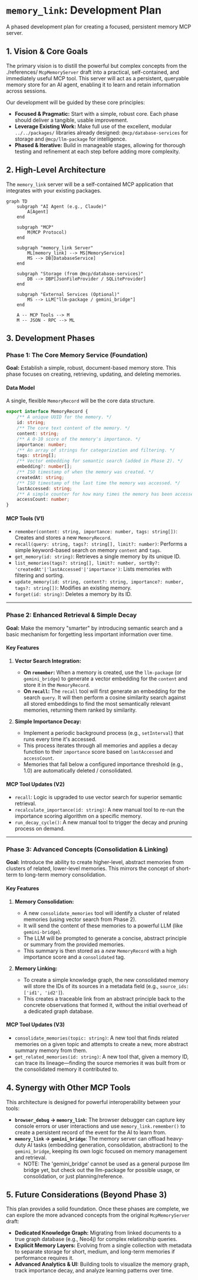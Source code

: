 # `memory_link`: Development Plan

A phased development plan for creating a focused, persistent memory MCP server.

## 1. Vision & Core Goals

The primary vision is to distill the powerful but complex concepts from the ./references/ `McpMemoryServer` draft into a practical,
self-contained, and immediately useful MCP tool. This server will act as a persistent, queryable memory store for an AI
agent, enabling it to learn and retain information across sessions.

Our development will be guided by these core principles:

* **Focused & Pragmatic:** Start with a simple, robust core. Each phase should deliver a tangible, usable improvement.
* **Leverage Existing Work:** Make full use of the excellent, modular `../../packages/` libraries already designed:
  `@mcp/database-services` for storage and `@mcp/llm-package` for intelligence.
* **Phased & Iterative:** Build in manageable stages, allowing for thorough testing and refinement at each step before adding
  more complexity.

## 2. High-Level Architecture

The `memory_link` server will be a self-contained MCP application that integrates with your existing packages.

```mermaid
graph TD
    subgraph "AI Agent (e.g., Claude)"
        A[Agent]
    end

    subgraph "MCP"
        M(MCP Protocol)
    end

    subgraph "memory_link Server"
        ML[memory_link] --> MS[MemoryService]
        MS --> DB[DatabaseService]
    end

    subgraph "Storage (from @mcp/database-services)"
        DB --> DBP[JsonFileProvider / SQLiteProvider]
    end

    subgraph "External Services (Optional)"
        MS --> LLM["llm-package / gemini_bridge"]
    end

    A -- MCP Tools --> M
    M -- JSON - RPC --> ML
```

## 3. Development Phases

### Phase 1: The Core Memory Service (Foundation)

**Goal:** Establish a simple, robust, document-based memory store. This phase focuses on creating, retrieving, updating,
and deleting memories.

#### Data Model

A single, flexible `MemoryRecord` will be the core data structure.

```typescript
export interface MemoryRecord {
    /** A unique UUID for the memory. */
    id: string;
    /** The core text content of the memory. */
    content: string;
    /** A 0-10 score of the memory's importance. */
    importance: number;
    /** An array of strings for categorization and filtering. */
    tags: string[];
    /** Vector embedding for semantic search (added in Phase 2). */
    embedding?: number[];
    /** ISO timestamp of when the memory was created. */
    createdAt: string;
    /** ISO timestamp of the last time the memory was accessed. */
    lastAccessed: string;
    /** A simple counter for how many times the memory has been accessed. */
    accessCount: number;
}
```

#### MCP Tools (V1)

* `remember(content: string, importance: number, tags: string[])`: Creates and stores a new `MemoryRecord`.
* `recall(query: string, tags?: string[], limit?: number)`: Performs a simple keyword-based search on memory `content`
  and `tags`.
* `get_memory(id: string)`: Retrieves a single memory by its unique ID.
* `list_memories(tags?: string[], limit?: number, sortBy?: 'createdAt'|'lastAccessed'|'importance')`: Lists memories
  with filtering and sorting.
* `update_memory(id: string, content?: string, importance?: number, tags?: string[])`: Modifies an existing memory.
* `forget(id: string)`: Deletes a memory by its ID.

---

### Phase 2: Enhanced Retrieval & Simple Decay

**Goal:** Make the memory "smarter" by introducing semantic search and a basic mechanism for forgetting less important
information over time.

#### Key Features

1. **Vector Search Integration:**
    * **On `remember`:** When a memory is created, use the `llm-package` (or `gemini_bridge`) to generate a vector
      embedding for the `content` and store it in the `MemoryRecord`.
    * **On `recall`:** The `recall` tool will first generate an embedding for the search `query`. It will then perform a
      cosine similarity search against all stored embeddings to find the most semantically relevant memories, returning
      them ranked by similarity.

2. **Simple Importance Decay:**
    * Implement a periodic background process (e.g., `setInterval`) that runs every time it's accessed.
    * This process iterates through all memories and applies a decay function to their `importance` score based on
      `lastAccessed` and `accessCount`.
    * Memories that fall below a configured importance threshold (e.g., 1.0) are automatically deleted / consolidated.

#### MCP Tool Updates (V2)

* `recall`: Logic is upgraded to use vector search for superior semantic retrieval.
* `recalculate_importance(id: string)`: A new manual tool to re-run the importance scoring algorithm on a specific
  memory.
* `run_decay_cycle()`: A new manual tool to trigger the decay and pruning process on demand.

---

### Phase 3: Advanced Concepts (Consolidation & Linking)

**Goal:** Introduce the ability to create higher-level, abstract memories from clusters of related, lower-level
memories. This mirrors the concept of short-term to long-term memory consolidation.

#### Key Features

1. **Memory Consolidation:**
    * A new `consolidate_memories` tool will identify a cluster of related memories (using vector search from Phase 2).
    * It will send the content of these memories to a powerful LLM (like `gemini-bridge`).
    * The LLM will be prompted to generate a concise, abstract principle or summary from the provided memories.
    * This summary is then stored as a *new* `MemoryRecord` with a high importance score and a `consolidated` tag.

2. **Memory Linking:**
    * To create a simple knowledge graph, the new consolidated memory will store the IDs of its sources in a metadata
      field (e.g., `source_ids: ['id1', 'id2']`).
    * This creates a traceable link from an abstract principle back to the concrete observations that formed it, without
      the initial overhead of a dedicated graph database.

#### MCP Tool Updates (V3)

* `consolidate_memories(topic: string)`: A new tool that finds related memories on a given topic and attempts to create
  a new, more abstract summary memory from them.
* `get_related_memories(id: string)`: A new tool that, given a memory ID, can trace its lineage—finding the source
  memories it was built from or the consolidated memory it contributed to.

## 4. Synergy with Other MCP Tools

This architecture is designed for powerful interoperability between your tools:

* **`browser_debug` -> `memory_link`**: The browser debugger can capture key console errors or user interactions and use
  `memory_link.remember()` to create a persistent record of the event for the AI to learn from.
* **`memory_link` -> `gemini_bridge`**: The memory server can offload heavy-duty AI tasks (embedding generation,
  consolidation, abstraction) to the `gemini_bridge`, keeping its own logic focused on memory management and retrieval.
    * NOTE: The 'gemini_bridge' cannot be used as a general purpose llm bridge yet, but check out the llm-package for
    possible usage, or consolidation, or just planning/reference.

## 5. Future Considerations (Beyond Phase 3)

This plan provides a solid foundation. Once these phases are complete, we can explore the more advanced concepts from
the original `McpMemoryServer` draft:

* **Dedicated Knowledge Graph:** Migrating from linked documents to a true graph database (e.g., Neo4j) for complex
  relationship queries.
* **Explicit Memory Layers:** Evolving from a single collection with metadata to separate storage for short, medium, and
  long-term memories if performance requires it.
* **Advanced Analytics & UI:** Building tools to visualize the memory graph, track importance decay, and analyze
  learning patterns over time.